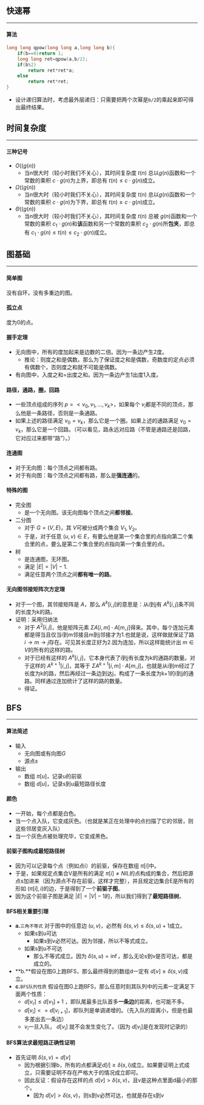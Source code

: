  

## 快速幂

------

#### 算法

```c++
long long qpow(long long a,long long b){
    if(b==0)return 1;
    long long ret=qpow(a,b/2);
    if(b%2)
        return ret*ret*a;
    else
        return ret*ret;
}
```

- 设计递归算法时，考虑最外层递归：只需要把两个次幂是`b/2`的乘起来即可得出最终结果。

## 时间复杂度

------

#### 三种记号

- $O((g(n))$
  - 当n很大时（较小时我们不关心），其时间复杂度 $t(n)$ 总以$g(n)$函数和一个常数的乘积 $c\cdot g(n)$为上界，即总有 $t(n)\leq c\cdot g(n)$成立。
- $\Omega((g(n))$
  - 当n很大时（较小时我们不关心），其时间复杂度 $t(n)$ 总以$g(n)$函数和一个常数的乘积 $c\cdot g(n)$为下界，即总有 $t(n) \geq c\cdot g(n)$成立。
- $\Theta((g(n))$
  - 当n很大时（较小时我们不关心），其时间复杂度 $t(n)$ 总被 $g(n)$函数和一个常数的乘积 $c_1\cdot g(n)$和**该**函数和另一个常数的乘积 $c_2\cdot g(n)$所**包夹**，即总有 $c_1\cdot g(n)\leq t(n)\leq c_2\cdot g(n)$成立。

## 图基础

------

#### 简单图

没有自环，没有多重边的图。

#### 孤立点

度为0的点。

#### 握手定理

- 无向图中，所有的度加起来是边数的二倍。因为一条边产生2度。
  - 推论：则度之和是偶数。那么为了保证度之和是偶数，奇数度的定点必须有偶数个，否则度之和就不可能是偶数。
- 有向图中，入度之和=出度之和。因为一条边产生1出度1入度。

#### 路径，通路，圈，回路

- 一些顶点组成的序列 $p=<v_0,v_1,...,v_k>$，如果每个 $v_i$都是不同的顶点，那么他是一条路径，否则是一条通路。
- 如果上述的路径满足 $v_0=v_k$，那么它是一个圈。如果上述的通路满足 $v_0=v_k$，那么它是一个回路。（可以看见，路永远对应路（不管是通路还是回路，它对应过来都带“路”）。）

#### 连通图

- 对于无向图：每个顶点之间都有路。
- 对于有向图：每个顶点之间都有路，那么是**强连通**的。

#### 特殊的图

- 完全图
  - 是一个无向图。该无向图每个顶点之间**都邻接**。
- 二分图
  - 对于 $G=(V,E)$，其 $V$可被分成两个集合 $V_1,V_2$。
  - 于是，对于任意 $(u,v)\in E$，有要么他是第一个集合里的点指向第二个集合里的点，要么是第二个集合里的点指向第一个集合里的点。
- 树
  - 是连通图，无环图。
  - 满足 $|E|=|V|-1.$
  - 满足任意两个顶点之间**都有唯一的路**。

#### 无向图邻接矩阵次方定理

- 对于一个图，其邻接矩阵是 $A$，那么 $A^k[i,j]$的意思是：从i到j有 $A^k[i,j]$条不同的长度为k的路。
- 证明：采用归纳法
  - 对于 $A^2[i,j]$，他是矩阵元素 $\Sigma A[i,m]\cdot A[m,j]$得来。其中，每个连加元素都是得当且仅当i到m邻接且m到j邻接才为1.也就是说，这样做就保证了路 $i \rightarrow m \rightarrow j$存在。可见其长度正好为2.因为连加，所以这样能统计出 $m\in V$的所有的这样的路。
  - 对于已经有这样的 $A^k[i,j]$，它本身代表了i到j有长度为k的通路的数量。对于这样的 $A^{k+1}[i,j]$，其等于 $\Sigma A^{k+1}[i,m]\cdot A[m,j]$，也就是从i到m经过了长度为k的路，然后再经过一条边到达j，构成了一条长度为k+1的i到j的通路。同样通过连加统计了这样的路的数量。
  - 得证。

## BFS

------

#### 算法简述

- 输入
  - 无向图或有向图$G$
  - 源点$s$
- 输出
  - 数组 $\pi[u]$，记录u的前驱
  - 数组 $d[u]$，记录s到u最短路径长度

#### 颜色

- 一开始，每个点都是白色。
- 当一个点入队，它变成灰色。（也就是某正在处理中的点扫描了它的邻居，则这些邻居变灰入队）
- 当一个灰色点被处理完毕，它变成黑色。

#### 前驱子图构成最短路径树

- 因为可以记录每个点（例如点i）的前驱，保存在数组 $\pi[i]$中。
- 于是，如果规定点集合V是所有的满足 $\pi[i]\neq NIL$的点构成的集合，然后把源点s加进来（因为源点不存在前驱，这样才完整），并且规定边集合E是所有的形如 $(\pi[i],i)$的边，于是得到了一个**前驱子图**。
- 因为这个前驱子图是满足 $|E|=|V|-1$的，所以我们得到了**最短路径树**。

#### BFS相关重要引理

- **a.**`三角不等式` 对于图中的任意边 $(u,v)$，必然有 $\delta(s,v)\leq\delta(s,u)+1$成立。
  - 如果s到u可达
    - 如果s到v必然可达。因为邻接，所以不等式成立。
  - 如果s到u不可达
    - 那么不等式成立。因为 $\delta(s,u)=\inf$，那么无论s到v是否可达，都是成立的。
- **b.**假设在图G上跑BFS，那么最终得到的数组d一定有 $d[v]\geq \delta(s,v)$成立。
- **c.**`BFS队列性质` 假设在图G上跑BFS，那么任意时刻其队列中的元素一定满足下面两个性质：
  - $d[v_r]\leq d[v_1]+1$ ，即队尾最多比队首多**一条边**的距离，也可能不多。
  - $d[v_i]<=d[v_{i+1}]$，即队列是单调递增的。（先入队的距离小，但是也最多差出去一条边）
  - $v_i$一旦入队， $d[v_i]$ 就不会发生变化了。（因为 $d[v_i]$是在发现时记录的）

#### BFS算法求最短路正确性证明

- 首先证明 $\delta(s,v)=d[v]$
  - 因为根据引理b，所有的点都满足$d[i]\geq\delta(s,i)$成立。如果要证明上式成立，只需要证明不存在严格大于的情况成立即可。
  - 因此反证：假设存在这样的点 $d[v]>\delta(s,v)$，且v是这种点里面d最小的那个。
    - 因为 $d[v]>\delta(s,v)$，则s到v必然可达，也就是存在s到v

